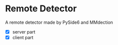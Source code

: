 # Remote Detector

A remote detector made by PySide6 and MMdection
- [x] server part
- [x] client part 
